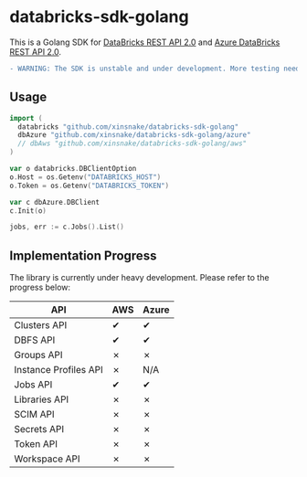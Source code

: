 # databricks-sdk-golang

This is a Golang SDK for [DataBricks REST API 2.0](https://docs.databricks.com/api/latest/index.html#) and [Azure DataBricks REST API 2.0](https://docs.azuredatabricks.net/api/latest/index.html).

```diff
- WARNING: The SDK is unstable and under development. More testing needed!
```

## Usage

```go
import (
  databricks "github.com/xinsnake/databricks-sdk-golang"
  dbAzure "github.com/xinsnake/databricks-sdk-golang/azure"
  // dbAws "github.com/xinsnake/databricks-sdk-golang/aws"
)

var o databricks.DBClientOption
o.Host = os.Getenv("DATABRICKS_HOST")
o.Token = os.Getenv("DATABRICKS_TOKEN")

var c dbAzure.DBClient
c.Init(o)

jobs, err := c.Jobs().List()
```

## Implementation Progress

The library is currently under heavy development. Please
refer to the progress below:

| API  | AWS | Azure |
| ---- | --- | ----- |
| Clusters API | ✔ | ✔ |
| DBFS API | ✔ | ✔ |
| Groups API | ✗ | ✗ |
| Instance Profiles API | ✗ | N/A |
| Jobs API | ✔ | ✔ |
| Libraries API | ✗ | ✗ |
| SCIM API | ✗ | ✗ |
| Secrets API | ✗ | ✗ |
| Token API | ✗ | ✗ |
| Workspace API | ✗ | ✗ |